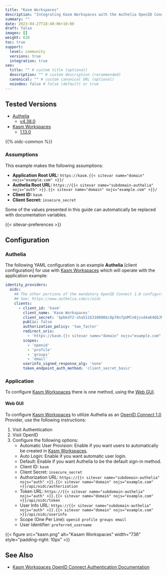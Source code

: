 ```yaml
---
title: "Kasm Workspaces"
description: "Integrating Kasm Workspaces with the Authelia OpenID Connect 1.0 Provider."
summary: ""
date: 2023-04-27T18:40:06+10:00
draft: false
images: []
weight: 620
toc: true
support:
  level: community
  versions: true
  integration: true
seo:
  title: "" # custom title (optional)
  description: "" # custom description (recommended)
  canonical: "" # custom canonical URL (optional)
  noindex: false # false (default) or true
---
```


## Tested Versions

- [Authelia]
  - [v4.38.0](https://github.com/authelia/authelia/releases/tag/v4.38.0)
- [Kasm Workspaces]
  - [1.13.0](https://kasmweb.com/docs/latest/release_notes/1.13.0.html)

{{% oidc-common %}}

### Assumptions

This example makes the following assumptions:

- __Application Root URL:__ `https://kasm.{{< sitevar name="domain" nojs="example.com" >}}/`
- __Authelia Root URL:__ `https://{{< sitevar name="subdomain-authelia" nojs="auth" >}}.{{< sitevar name="domain" nojs="example.com" >}}/`
- __Client ID:__ `kasm`
- __Client Secret:__ `insecure_secret`

Some of the values presented in this guide can automatically be replaced with documentation variables.

{{< sitevar-preferences >}}

## Configuration

### Authelia

The following YAML configuration is an example __Authelia__ [client configuration] for use with [Kasm Workspaces] which
will operate with the application example:

```yaml {title="configuration.yml"}
identity_providers:
  oidc:
    ## The other portions of the mandatory OpenID Connect 1.0 configuration go here.
    ## See: https://www.authelia.com/c/oidc
    clients:
      - client_id: 'kasm'
        client_name: 'Kasm Workspaces'
        client_secret: '$pbkdf2-sha512$310000$c8p78n7pUMln0jzvd4aK4Q$JNRBzwAo0ek5qKn50cFzzvE9RXV88h1wJn5KGiHrD0YKtZaR/nCb2CJPOsKaPK0hjf.9yHxzQGZziziccp6Yng'  # The digest of 'insecure_secret'.
        public: false
        authorization_policy: 'two_factor'
        redirect_uris:
          - 'https://kasm.{{< sitevar name="domain" nojs="example.com" >}}/api/oidc_callback'
        scopes:
          - 'openid'
          - 'profile'
          - 'groups'
          - 'email'
        userinfo_signed_response_alg: 'none'
        token_endpoint_auth_method: 'client_secret_basic'
```

### Application

To configure [Kasm Workspaces] there is one method, using the [Web GUI](#web-gui).

#### Web GUI

To configure [Kasm Workspaces] to utilize Authelia as an [OpenID Connect 1.0] Provider, use the following instructions:

1. Visit Authentication
2. Visit OpenID
3. Configure the following options:
   - Automatic User Provision: Enable if you want users to automatically be created in [Kasm Workspaces].
   - Auto Login: Enable if you want automatic user login.
   - Default: Enable if you want Authelia to be the default sign-in method.
   - Client ID: `kasm`
   - Client Secret: `insecure_secret`
   - Authorization URL: `https://{{< sitevar name="subdomain-authelia" nojs="auth" >}}.{{< sitevar name="domain" nojs="example.com" >}}/api/oidc/authorization`
   - Token URL: `https://{{< sitevar name="subdomain-authelia" nojs="auth" >}}.{{< sitevar name="domain" nojs="example.com" >}}/api/oidc/token`
   - User Info URL: `https://{{< sitevar name="subdomain-authelia" nojs="auth" >}}.{{< sitevar name="domain" nojs="example.com" >}}/api/oidc/userinfo`
   - Scope (One Per Line): `openid profile groups email`
   - User Identifier: `preferred_username`

{{< figure src="kasm.png" alt="Kasam Workspaces" width="736" style="padding-right: 10px" >}}

## See Also

- [Kasm Workspaces OpenID Connect Authentication Documentation](https://kasmweb.com/docs/latest/guide/oidc.html)

[Authelia]: https://www.authelia.com
[Kasm Workspaces]: https://kasmweb.com/
[OpenID Connect 1.0]: ../../openid-connect/introduction.md
